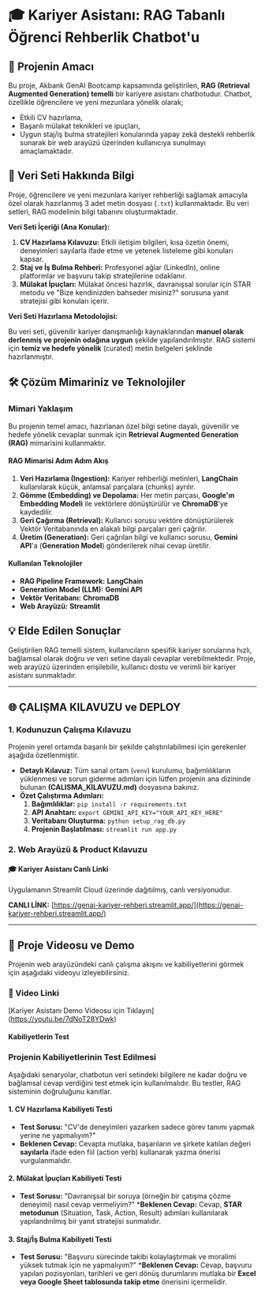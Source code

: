 # 🎓 Kariyer Asistanı: RAG Tabanlı Öğrenci Rehberlik Chatbot'u

## 🚀 Projenin Amacı

Bu proje, Akbank GenAI Bootcamp kapsamında geliştirilen, **RAG (Retrieval Augmented Generation) temelli** bir kariyere asistanı chatbotudur. Chatbot, özellikle öğrencilere ve yeni mezunlara yönelik olarak;
* Etkili CV hazırlama,
* Başarılı mülakat teknikleri ve ipuçları,
* Uygun staj/iş bulma stratejileri
konularında yapay zekâ destekli rehberlik sunarak bir web arayüzü üzerinden kullanıcıya sunulmayı amaçlamaktadır.

## 💾 Veri Seti Hakkında Bilgi

Proje, öğrencilere ve yeni mezunlara kariyer rehberliği sağlamak amacıyla özel olarak hazırlanmış 3 adet metin dosyası (`.txt`) kullanmaktadır. Bu veri setleri, RAG modelinin bilgi tabanını oluşturmaktadır.

**Veri Seti İçeriği (Ana Konular):**

1.  **CV Hazırlama Kılavuzu:** Etkili iletişim bilgileri, kısa özetin önemi, deneyimleri sayılarla ifade etme ve yetenek listeleme gibi konuları kapsar.
2.  **Staj ve İş Bulma Rehberi:** Profesyonel ağlar (LinkedIn), online platformlar ve başvuru takip stratejilerine odaklanır.
3.  **Mülakat İpuçları:** Mülakat öncesi hazırlık, davranışsal sorular için STAR metodu ve "Bize kendinizden bahseder misiniz?" sorusuna yanıt stratejisi gibi konuları içerir.

**Veri Seti Hazırlama Metodolojisi:**

Bu veri seti, güvenilir kariyer danışmanlığı kaynaklarından **manuel olarak derlenmiş ve projenin odağına uygun** şekilde yapılandırılmıştır. RAG sistemi için **temiz ve hedefe yönelik** (curated) metin belgeleri şeklinde hazırlanmıştır.

## 🛠 Çözüm Mimariniz ve Teknolojiler 

### Mimari Yaklaşım
Bu projenin temel amacı, hazırlanan özel bilgi setine dayalı, güvenilir ve hedefe yönelik cevaplar sunmak için **Retrieval Augmented Generation (RAG)** mimarisini kullanmaktır.

#### RAG Mimarisi Adım Adım Akış
1.  **Veri Hazırlama (Ingestion):** Kariyer rehberliği metinleri, **LangChain** kullanılarak küçük, anlamsal parçalara (chunks) ayrılır.
2.  **Gömme (Embedding) ve Depolama:** Her metin parçası, **Google'ın Embedding Modeli** ile vektörlere dönüştürülür ve **ChromaDB**'ye kaydedilir.
3.  **Geri Çağırma (Retrieval):** Kullanıcı sorusu vektöre dönüştürülerek Vektör Veritabanında en alakalı bilgi parçaları geri çağrılır.
4.  **Üretim (Generation):** Geri çağrılan bilgi ve kullanıcı sorusu, **Gemini API**'a (**Generation Model**) gönderilerek nihai cevap üretilir.

#### Kullanılan Teknolojiler
* **RAG Pipeline Framework:** **LangChain**
* **Generation Model (LLM):** **Gemini API**
* **Vektör Veritabanı:** **ChromaDB**
* **Web Arayüzü:** **Streamlit**

## 💡 Elde Edilen Sonuçlar

Geliştirilen RAG temelli sistem, kullanıcıların spesifik kariyer sorularına hızlı, bağlamsal olarak doğru ve veri setine dayalı cevaplar verebilmektedir. Proje, web arayüzü üzerinden erişilebilir, kullanıcı dostu ve verimli bir kariyer asistanı sunmaktadır.

---

## 🌐 ÇALIŞMA KILAVUZU ve DEPLOY 

### 1. Kodunuzun Çalışma Kılavuzu

Projenin yerel ortamda başarılı bir şekilde çalıştırılabilmesi için gerekenler aşağıda özetlenmiştir.

* **Detaylı Kılavuz:** Tüm sanal ortam (`venv`) kurulumu, bağımlılıkların yüklenmesi ve sorun giderme adımları için lütfen projenin ana dizininde bulunan **(CALISMA_KILAVUZU.md)** dosyasına bakınız.
* **Özet Çalıştırma Adımları:**
    1.  **Bağımlılıklar:** `pip install -r requirements.txt`
    2.  **API Anahtarı:** `export GEMINI_API_KEY="YOUR_API_KEY_HERE"`
    3.  **Veritabanı Oluşturma:** `python setup_rag_db.py`
    4.  **Projenin Başlatılması:** `streamlit run app.py`

### 2. Web Arayüzü & Product Kılavuzu

#### 🎓 Kariyer Asistanı Canlı Linki

Uygulamanın Streamlit Cloud üzerinde dağıtılmış, canlı versiyonudur.

**CANLI LİNK:** [https://genai-kariyer-rehberi.streamlit.app/](https://genai-kariyer-rehberi.streamlit.app/)

---

## 🎥 Proje Videosu ve Demo

Projenin web arayüzündeki canlı çalışma akışını ve kabiliyetlerini görmek için aşağıdaki videoyu izleyebilirsiniz.

### 🔗 Video Linki

[Kariyer Asistanı Demo Videosu için Tıklayın]
(https://youtu.be/7dNoT28YDwk)

#### Kabiliyetlerin Test
### Projenin Kabiliyetlerinin Test Edilmesi

Aşağıdaki senaryolar, chatbotun veri setindeki bilgilere ne kadar doğru ve bağlamsal cevap verdiğini test etmek için kullanılmalıdır. Bu testler, RAG sisteminin doğruluğunu kanıtlar.

#### 1. CV Hazırlama Kabiliyeti Testi
* **Test Sorusu:** "CV'de deneyimleri yazarken sadece görev tanımı yapmak yerine ne yapmalıyım?"
* **Beklenen Cevap:** Cevapta mutlaka, başarıların ve şirkete katılan değeri **sayılarla** ifade eden fiil (action verb) kullanarak yazma önerisi vurgulanmalıdır.

#### 2. Mülakat İpuçları Kabiliyeti Testi
* **Test Sorusu:** "Davranışsal bir soruya (örneğin bir çatışma çözme deneyimi) nasıl cevap vermeliyim?"
***Beklenen Cevap:** Cevap, **STAR metodunun** (Situation, Task, Action, Result) adımları kullanılarak yapılandırılmış bir yanıt stratejisi sunmalıdır.

#### 3. Staj/İş Bulma Kabiliyeti Testi
* **Test Sorusu:** "Başvuru sürecinde takibi kolaylaştırmak ve moralimi yüksek tutmak için ne yapmalıyım?"
***Beklenen Cevap:** Cevap, başvuru yapılan pozisyonları, tarihleri ve geri dönüş durumlarını mutlaka bir **Excel veya Google Sheet tablosunda takip etme** önerisini içermelidir.